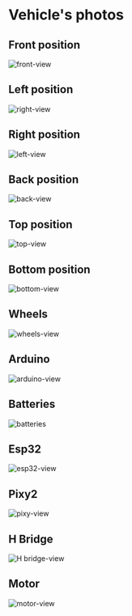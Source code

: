 Vehicle's photos
====

## Front position
![front-view](https://github.com/user-attachments/assets/526ac0bc-89f1-4965-9384-4533d80efe41)


## Left position
![right-view](https://github.com/user-attachments/assets/337d14c8-58e8-4b51-bf58-f917da7c9bef)


## Right position
![left-view](https://github.com/user-attachments/assets/9a27be6f-5712-4afb-9c7b-199114316719)


## Back position
![back-view](https://github.com/user-attachments/assets/1fbccd6b-49b3-46fa-b349-91ef608b571f)


## Top position
![top-view](https://github.com/user-attachments/assets/4385875f-8fb5-4cfd-8109-ed76797ce5a7)


## Bottom position
![bottom-view](https://github.com/user-attachments/assets/266ff52f-f08f-42c0-811d-57b5d967e01a)


## Wheels
![wheels-view](https://github.com/user-attachments/assets/24a38e0e-b0ac-419b-89f4-0342f5c7d74a)


## Arduino
![arduino-view](https://github.com/user-attachments/assets/8510b90a-9c86-4d67-a131-62e34612a2b2)


## Batteries
![batteries](https://github.com/user-attachments/assets/c501b584-cf4a-4949-9488-621aa3b263fd)


## Esp32
![esp32-view](https://github.com/user-attachments/assets/3ea137f1-0cde-4095-9296-8d50735d884c)


## Pixy2
![pixy-view](https://github.com/user-attachments/assets/d82e288f-df3a-4c9f-b8cd-11aef43c2483)


## H Bridge
![H bridge-view](https://github.com/user-attachments/assets/792805b4-9e8d-4656-a1a5-b73d6690a019)


## Motor 
![motor-view](https://github.com/user-attachments/assets/9826c03d-2926-476a-8b60-2f86b0159b78)
